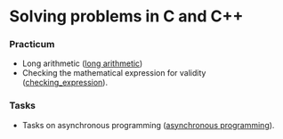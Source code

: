 # Solving problems in C and C++
### Practicum
- Long arithmetic ([long arithmetic](.//long_arithmetic/long_arithmetic.cpp))
- Checking the mathematical expression for validity ([checking_expression](.//checking_a_mathematical_expression/checking_expression.cpp)).

### Tasks
- Tasks on asynchronous programming ([asynchronous programming](./asynchronous_programming/)).
